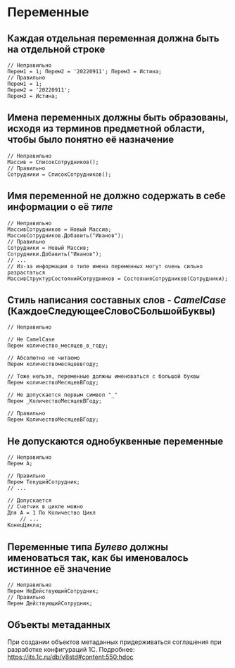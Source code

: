 # Переменные

## Каждая отдельная переменная должна быть на отдельной строке

```bsl
// Неправильно
Перем1 = 1; Перем2 = '20220911'; Перем3 = Истина;
// Правильно
Перем1 = 1;
Перем2 = '20220911';
Перем3 = Истина;
```

## Имена переменных должны быть образованы, исходя из терминов предметной области, чтобы было понятно её назначение

```bsl
// Неправильно
Массив = СписокСотрудников();
// Правильно
Сотрудники = СписокСотрудников();
```

## Имя переменной не должно содержать в себе информации о её *типе*

```bsl
// Неправильно
МассивСотрудников = Новый Массив;
МассивСотрудников.Добавить("Иванов");
// Правильно
Сотрудники = Новый Массив;
Сотрудники.Добавить("Иванов");
// ...
// Из-за информации о типе имена переменных могут очень сильно разрастаться
МассивСтруктурСостоянийСотрудников = СостоянияСотрудников(Сотрудники);
```

## Стиль написания составных слов - *CamelCase* (КаждоеСледующееСловоСБольшойБуквы)

```bsl
// Неправильно

// Не CamelCase
Перем количество_месяцев_в_году;

// Абсолютно не читаемо
Перем количествомесяцеввгоду;

// Тоже нельзя, переменные должны именоваться с большой буквы
Перем количествоМесяцевВГоду;

// Не допускается первым символ "_"
Перем _КоличествоМесяцевВГоду;

// Правильно
Перем КоличествоМесяцевВГоду;
```

## Не допускаются однобуквенные переменные

```bsl
// Неправильно
Перем А;

// Правильно
Перем ТекущийСотрудник;
// ...

// Допускается
// Счетчик в цикле можно
Для А = 1 По Количество Цикл
    // ...
КонецЦикла;
```

## Переменные типа *Булево* должны именоваться так, как бы именовалось истинное её значение

```bsl
// Неправильно
Перем НеДействующийСотрудник;
// Правильно
Перем ДействующийСотрудник;
```

## Объекты метаданных

При создании объектов метаданных придерживаться соглашения при разработке конфигураций 1С. Подробнее: <https://its.1c.ru/db/v8std#content:550:hdoc>
